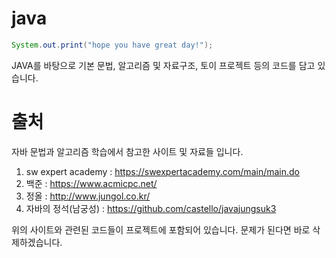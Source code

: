 # java

```java
System.out.print("hope you have great day!");
```

JAVA를 바탕으로 기본 문법, 알고리즘 및 자료구조, 토이 프로젝트 등의 코드를 담고 있습니다.

# 출처

자바 문법과 알고리즘 학습에서 참고한 사이트 및 자료들 입니다. 

1. sw expert academy : https://swexpertacademy.com/main/main.do
2. 백준 : https://www.acmicpc.net/
3. 정올 : http://www.jungol.co.kr/
4. 자바의 정석(남궁성) : https://github.com/castello/javajungsuk3

위의 사이트와 관련된 코드들이 프로젝트에 포함되어 있습니다. 문제가 된다면 바로 삭제하겠습니다.
 
